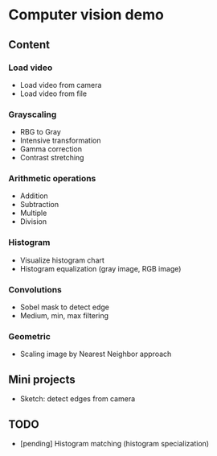 # Computer vision demo

## Content

### Load video
* Load video from camera
* Load video from file

### Grayscaling
* RBG to Gray 
* Intensive transformation
* Gamma correction
* Contrast stretching

### Arithmetic operations
* Addition
* Subtraction
* Multiple
* Division

### Histogram
* Visualize histogram chart
* Histogram equalization (gray image, RGB image)

### Convolutions
- Sobel mask to detect edge
- Medium, min, max filtering

### Geometric
- Scaling image by Nearest Neighbor approach


## Mini projects
* Sketch: detect edges from camera


## TODO
* [pending] Histogram matching (histogram specialization)
